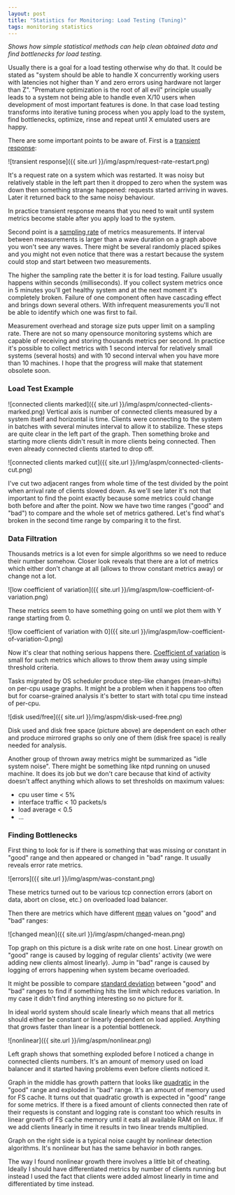 ```yaml
---
layout: post
title: "Statistics for Monitoring: Load Testing (Tuning)"
tags: monitoring statistics
---
```


_Shows how simple statistical methods can help clean obtained data and find bottlenecks for load testing._

Usually there is a goal for a load testing otherwise why do that. It could be stated as "system should be able to handle X concurrently working users with latencies not higher than Y and zero errors using hardware not larger than Z". "Premature optimization is the root of all evil" principle usually leads to a system not being able to handle even X/10 users when development of most important features is done. In that case load testing transforms into iterative tuning process when you apply load to the system, find bottlenecks, optimize, rinse and repeat until X emulated users are happy.

There are some important points to be aware of. First is a [transient response](http://en.wikipedia.org/wiki/Transient_response):

![transient response]({{ site.url }}/img/aspm/request-rate-restart.png)

It's a request rate on a system which was restarted. It was noisy but relatively stable in the left part then it dropped to zero when the system was down then something strange happened: requests started arriving in waves. Later it returned back to the same noisy behaviour.

In practice transient response means that you need to wait until system metrics become stable after you apply load to the system.

Second point is a [sampling rate](http://en.wikipedia.org/wiki/Sampling_rate) of metrics measurements. If interval between measurements is larger than a wave duration on a graph above you won't see any waves. There might be several randomly placed spikes and you might not even notice that there was a restart because the system could stop and start between two measurements.

The higher the sampling rate the better it is for load testing. Failure usually happens within seconds (milliseconds). If you collect system metrics once in 5 minutes you'll get healthy system and at the next moment it's completely broken. Failure of one component often have cascading effect and brings down several others. With infrequent measurements you'll not be able to identify which one was first to fail.

Measurement overhead and storage size puts upper limit on a sampling rate. There are not so many opensource monitoring systems which are capable of receiving and storing thousands metrics per second. In practice it's possible to collect metrics with 1 second interval for relatively small systems (several hosts) and with 10 second interval when you have more than 10 machines. I hope that the progress will make that statement obsolete soon.

### Load Test Example

![connected clients marked]({{ site.url }}/img/aspm/connected-clients-marked.png)
Vertical axis is number of connected clients measured by a system itself and horizontal is time. Clients were connecting to the system in batches with several minutes interval to allow it to stabilize. These steps are quite clear in the left part of the graph. Then something broke and starting more clients didn't result in more clients being connected. Then even already connected clients started to drop off.

![connected clients marked cut]({{ site.url }}/img/aspm/connected-clients-cut.png)

I've cut two adjacent ranges from whole time of the test divided by the point when arrival rate of clients slowed down. As we'll see later it's not that important to find the point exactly because some metrics could change both before and after the point. Now we have two time ranges ("good" and "bad") to compare and the whole set of metrics gathered. Let's find what's broken in the second time range by comparing it to the first.

### Data Filtration

Thousands metrics is a lot even for simple algorithms so we need to reduce their number somehow. Closer look reveals that there are a lot of metrics which either don't change at all (allows to throw constant metrics away) or change not a lot.

![low coefficient of variation]({{ site.url }}/img/aspm/low-coefficient-of-variation.png)

These metrics seem to have something going on until we plot them with Y range starting from 0.

![low coefficient of variation with 0]({{ site.url }}/img/aspm/low-coefficient-of-variation-0.png)

Now it's clear that nothing serious happens there. [Coefficient of variation](http://en.wikipedia.org/wiki/Coefficient_of_variation) is small for such metrics which allows to throw them away using simple threshold criteria.

Tasks migrated by OS scheduler produce step-like changes (mean-shifts) on per-cpu usage graphs. It might be a problem when it happens too often but for coarse-grained analysis it's better to start with total cpu time instead of per-cpu.

![disk used/free]({{ site.url }}/img/aspm/disk-used-free.png)

Disk used and disk free space (picture above) are dependent on each other and produce mirrored graphs so only one of them (disk free space) is really needed for analysis.

Another group of thrown away metrics might be summarized as "idle system noise". There might be something like ntpd running on unused machine. It does its job but we don't care because that kind of activity doesn't affect anything which allows to set thresholds on maximum values:

* cpu user time < 5%
* interface traffic < 10 packets/s
* load average < 0.5
* ...


### Finding Bottlenecks

First thing to look for is if there is something that was missing or constant in "good" range and then appeared or changed in "bad" range. It usually reveals error rate metrics.

![errors]({{ site.url }}/img/aspm/was-constant.png)

These metrics turned out to be various tcp connection errors (abort on data, abort on close, etc.) on overloaded load balancer.

Then there are metrics which have different [mean](http://en.wikipedia.org/wiki/Arithmetic_mean) values on "good" and "bad" ranges:

![changed mean]({{ site.url }}/img/aspm/changed-mean.png)

Top graph on this picture is a disk write rate on one host. Linear growth on "good" range is caused by logging of regular clients' activity (we were adding new clients almost linearly). Jump in "bad" range is caused by logging of errors happening when system became overloaded.

It might be possible to compare [standard deviation](http://en.wikipedia.org/wiki/Standard_deviation) between "good" and "bad" ranges to find if something hits the limit which reduces variation. In my case it didn't find anything interesting so no picture for it.

In ideal world system should scale linearly which means that all metrics should either be constant or linearly dependent on load applied. Anything that grows faster than linear is a potential bottleneck.

![nonlinear]({{ site.url }}/img/aspm/nonlinear.png)

Left graph shows that something exploded before I noticed a change in connected clients numbers. It's an amount of memory used on load balancer and it started having problems even before clients noticed it.

Graph in the middle has growth pattern that looks like [quadratic](http://en.wikipedia.org/wiki/Quadratic_function) in the "good" range and exploded in "bad" range. It's an amount of memory used for FS cache. It turns out that quadratic growth is expected in "good" range for some metrics. If there is a fixed amount of clients connected then rate of their requests is constant and logging rate is constant too which results in linear growth of FS cache memory until it eats all available RAM on linux. If we add clients linearly in time it results in two linear trends multiplied.

Graph on the right side is a typical noise caught by nonlinear detection algorithms. It's nonlinear but has the same behavior in both ranges.

The way I found nonlinear growth there involves a little bit of cheating. Ideally I should have differentiated metrics by number of clients running but instead I used the fact that clients were added almost linearly in time and differentiated by time instead.
